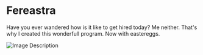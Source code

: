 # Fereastra
Have you ever wandered how is it like to get hired today? Me neither. That's why I created this wonderfull program. Now with eastereggs.


<img src="https://i.imgur.com/bQPrnjp.png" alt="Image Description" style="max-width: 50%; height: auto;">
